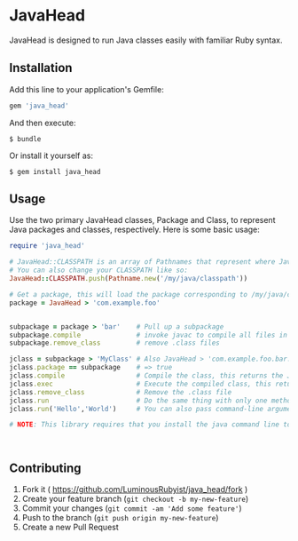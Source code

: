 # JavaHead

JavaHead is designed to run Java classes easily with familiar Ruby syntax. 

## Installation

Add this line to your application's Gemfile:

```ruby
gem 'java_head'
```

And then execute:

    $ bundle

Or install it yourself as:

    $ gem install java_head

## Usage

Use the two primary JavaHead classes, Package and Class, to represent Java packages and classes, respectively. Here is some basic usage:

```ruby
require 'java_head'

# JavaHead::CLASSPATH is an array of Pathnames that represent where JavaHead will search for your classes. Its initial value is created based on the CLASSPATH environment variable
# You can also change your CLASSPATH like so:
JavaHead::CLASSPATH.push(Pathname.new('/my/java/classpath'))

# Get a package, this will load the package corresponding to /my/java/classpath/com/example/foo
package = JavaHead > 'com.example.foo'


subpackage = package > 'bar'    # Pull up a subpackage
subpackage.compile              # invoke javac to compile all files in the ppackage
subpackage.remove_class         # remove .class files

jclass = subpackage > 'MyClass' # Also JavaHead > 'com.example.foo.bar.MyClass' or 'com.example.foo.bar.MyClass'.java
jclass.package == subpackage    # => true
jclass.compile                  # Compile the class, this returns the JavaHead::Class object
jclass.exec                     # Execute the compiled class, this returns the output of the execution
jclass.remove_class             # Remove the .class file
jclass.run                      # Do the same thing with only one method, this returns the same as #exec()
jclass.run('Hello','World')     # You can also pass command-line arguments to your Java programs

# NOTE: This library requires that you install the java command line tools (java and javac) in order to function. If you do not, it will fail in mysterious ways due to an inability to compile or run Java




```

## Contributing

1. Fork it ( https://github.com/LuminousRubyist/java_head/fork )
2. Create your feature branch (`git checkout -b my-new-feature`)
3. Commit your changes (`git commit -am 'Add some feature'`)
4. Push to the branch (`git push origin my-new-feature`)
5. Create a new Pull Request
